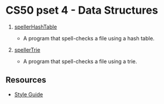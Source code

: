 # CS50 pset 4 - Data Structures

  

1.  [spellerHashTable](https://github.com/CalvinChe/CS50/blob/master/pset4/spellerHashTable)
	*  A program that spell-checks a file using a hash table.

2. [spellerTrie](https://github.com/CalvinChe/CS50/blob/master/pset4/spellerTrie)
	* A program that spell-checks a file using a trie.

## Resources

*  [Style Guide](https://cs50.readthedocs.io/style/c/)